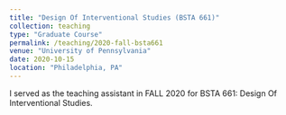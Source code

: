 ```yaml
---
title: "Design Of Interventional Studies (BSTA 661)"
collection: teaching
type: "Graduate Course"
permalink: /teaching/2020-fall-bsta661
venue: "University of Pennsylvania"
date: 2020-10-15
location: "Philadelphia, PA"
---
```

I served as the teaching assistant in FALL 2020 for BSTA 661: Design Of Interventional Studies.
